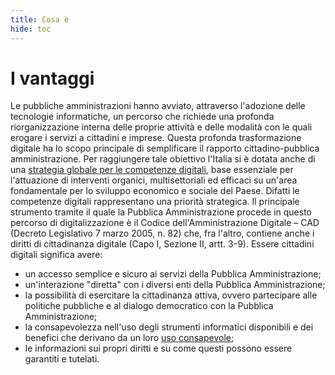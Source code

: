 ```yaml
---
title: Cosa è
hide: toc
---
```


# I vantaggi

Le pubbliche amministrazioni hanno avviato, attraverso l'adozione delle tecnologie informatiche,
un percorso che richiede una profonda riorganizzazione interna delle proprie attività e delle
modalità con le quali erogare i servizi a cittadini e imprese. Questa profonda trasformazione
digitale ha lo scopo principale di semplificare il rapporto cittadino-pubblica amministrazione.
Per raggiungere tale obiettivo l'Italia si è dotata anche di una [strategia globale per le competenze digitali](https://innovazione.gov.it/strategia-nazionale-per-le-competenze-digitali/), base essenziale per l'attuazione di interventi organici, multisettoriali ed efficaci su un'area
fondamentale per lo sviluppo economico e sociale del Paese. Difatti le competenze digitali
rappresentano una priorità strategica.
Il principale strumento tramite il quale la Pubblica Amministrazione procede in questo percorso di
digitalizzazione è il Codice dell'Amministrazione Digitale – CAD (Decreto Legislativo 7 marzo 2005,
n. 82) che, fra l'altro, contiene anche i diritti di cittadinanza digitale (Capo I, Sezione II, artt. 3-9).
Essere cittadini digitali significa avere:

- un accesso semplice e sicuro ai servizi della Pubblica Amministrazione;
- un'interazione "diretta" con i diversi enti della Pubblica Amministrazione;
- la possibilità di esercitare la cittadinanza attiva, ovvero partecipare alle politiche pubbliche e
    al dialogo democratico con la Pubblica Amministrazione;
- la consapevolezza nell'uso degli strumenti informatici disponibili e dei benefici che derivano
    da un loro [uso consapevole](https://www.agid.gov.it/sites/default/files/repository_files/competenze_digitali_per_i_cittadini.pdf);
- le informazioni sui propri diritti e su come questi possono essere garantiti e tutelati.

